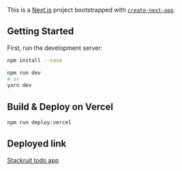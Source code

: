 This is a [Next.js](https://nextjs.org/) project bootstrapped with [`create-next-app`](https://github.com/vercel/next.js/tree/canary/packages/create-next-app).

## Getting Started

First, run the development server:

```bash
npm install --save

npm run dev
# or
yarn dev
```

## Build & Deploy on Vercel

```bash
npm run deploy:vercel
```

## Deployed link

[Stackruit todo app](https://stackruit-todo.vercel.app/)

